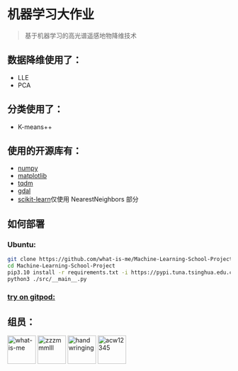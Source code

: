 # 机器学习大作业

> 基于机器学习的高光谱遥感地物降维技术

## 数据降维使用了：

-   LLE
-   PCA

## 分类使用了：

-   K-means++

## 使用的开源库有：

-   [numpy](https://github.com/numpy/numpy)
-   [matplotlib](https://github.com/matplotlib/matplotlib)
-   [tqdm](https://github.com/tqdm/tqdm)
-   [gdal](https://github.com/OSGeo/gdal)
-   [scikit-learn](https://github.com/scikit-learn/scikit-learn)仅使用 NearestNeighbors 部分

## 如何部署

### Ubuntu:

```bash
git clone https://github.com/what-is-me/Machine-Learning-School-Project.git
cd Machine-Learning-School-Project
pip3.10 install -r requirements.txt -i https://pypi.tuna.tsinghua.edu.cn/simple
python3 ./src/__main__.py
```

### [try on gitpod:](https://gitpod.io#https://github.com/what-is-me/Machine-Learning-School-Project)

## 组员：

<a href="https://github.com/what-is-me"><img src="https://avatars.githubusercontent.com/u/70659394?s=64" alt="what-is-me" width="64" height="64" /></a>
<a href="https://github.com/zzzmmmlll"><img src="https://avatars.githubusercontent.com/u/96279939?s=64&v=4" alt="zzzmmmlll" width="64" height="64" /></a>
<a href="https://github.com/handwringing"><img src="https://avatars.githubusercontent.com/u/107198929?s=64" alt="handwringing" width="64" height="64" /></a>
<a href="https://github.com/acw12345"><img src="https://avatars.githubusercontent.com/u/94275010?s=64" alt="acw12345" width="64" height="64" /></a>
